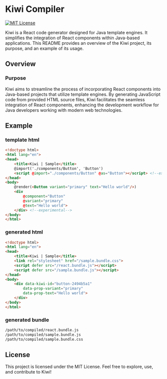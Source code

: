 
# Kiwi Compiler
[![MIT License](https://img.shields.io/badge/License-MIT-green.svg)](https://choosealicense.com/licenses/mit/)

Kiwi is a React code generator designed for Java template engines. It simplifies the integration of React components within Java-based applications. This README provides an overview of the Kiwi project, its purpose, and an example of its usage.

## Overview

### Purpose

Kiwi aims to streamline the process of incorporating React components into Java-based projects that utilize template engines. By generating JavaScript code from provided HTML source files, Kiwi facilitates the seamless integration of React components, enhancing the development workflow for Java developers working with modern web technologies.

## Example


### template html
```html
<!doctype html>
<html lang="en">
<head>
    <title>Kiwi | Sample</title>
    @import('./components/Button', 'Button')
    <script @import="./components/Button" @as="Button"></script> <!--experimental-->
</head>
<body>
    @render(<Button variant="primary" text="Hello world"/>)
    <div 
        @component="Button"
        @variant="primary" 
        @text="Hello world">
    </div> <!--experimental-->
</body>
</html>
```


### generated html
```html
<!doctype html>
<html lang="en">
<head>
    <title>Kiwi | Sample</title>
    <link rel="stylesheet" href="/sample.bundle.css">
    <script defer src="/react.bundle.js"></script>
    <script defer src="/sample.bundle.js"></script>
</head>
<body>
    <div data-kiwi-id="button-2494b5a1" 
        data-prop-variant="primary" 
        data-prop-text="Hello world">
    </div>
</body>
</html>
```


### generated bundle
```bash
/path/to/compiled/react.bundle.js
/path/to/compiled/sample.bundle.js
/path/to/compiled/sample.bundle.css
```


## License

This project is licensed under the MIT License. Feel free to explore, use, and contribute to Kiwi!

